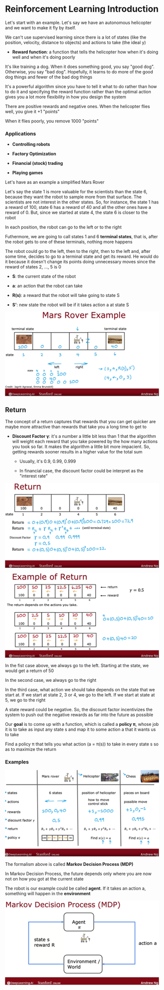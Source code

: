 # Reinforcement Learning Introduction

Let's start with an example. Let's say we have an autonomous helicopter and we want to make it fly by itself.

We can't use supervised learning since there is a lot of states (like the position, velocity, distance to objects) and actions to take (the ideal y)

* **Reward function**: a function that tells the helicopter how when it's doing well and when it's doing poorly

It's like training a dog. When it does something good, you say "good dog". Otherwise, you say "bad dog". Hopefully, it learns to do more of the good dog things and fewer of the bad dog things

It's a powerful algorithm since you have to tell it what to do rather than how to do it and specifying the reward function rather than the optimal action gives you a lot more flexibility in how you design the system

There are positive rewards and negative ones. When the helicopter flies well, you give it +1 "points"

When it flies poorly, you remove 1000 "points"

### Applications

* **Controlling robots**

* **Factory Optimization**

* **Financial (stock) trading**

* **Playing games**

Let's have as an example a simplified Mars Rover

Let's say the state 1 is more valuable for the scientists than the state 6, because they want the robot to sample more from that surface. The scientists are not interest in the other states. So, for instance, the state 1 has a reward of 100, state 6 has a reward of 40 and all the other ones have a reward of 0. But, since we started at state 4, the state 6 is closer to the robot

In each position, the robot can go to the left or to the right

Futhermore, we are going to call states 1 and 6 **terminal states**, that is, after the robot gets to one of these terminals, nothing more happens

The robot could go to the left, then to the right, then to the left and, after some time, decides to go to a terminal state and get its reward. He would do it because it doesn't change its points doing unnecessary moves since the reward of states 2, ..., 5 is 0

* **S**: the current state of the robot

* **a**: an action that the robot can take

* **R(s)**: a reward that the robot will take going to state S

* **S'**: new state the robot will be if it takes action a at state S

![mars-rover-example](./assets/module3/mars-rover-example1.png)

## Return

The concept of a return captures that rewards that you can get quicker are maybe more attractive than rewards that take you a long time to get to

* **Discount Factor γ**: it's a number a little bit less than 1 that the algorithm will weight each reward that you take powered by the how many actions you took so far. It makes the algorithm a little bit more impacient. So, getting rewards sooner results in a higher value for the total sum

    * Usually, it's 0.9, 0.99, 0.999

    * In financial case, the discount factor could be interpret as the "interest rate"

![mars-rover-example](./assets/module3/mars-rover-example2.png)

![mars-rover-example](./assets/module3/mars-rover-example3.png)

In the fist case above, we always go to the left. Starting at the state, we would get a return of 50

In the second case, we always go to the right

In the third case, what action we should take depends on the state that we start at. If we start at state 2, 3 or 4, we go to the left. If we start at state at 5, we go to the right

A state reward could be negative. So, the discount factor incentivizes the system to push out the negative rewards as far into the future as possible

Our **goal** is to come up with a function, which is called a **policy π**, whose job it is to take as input any state s and map it to some action a that it wants us to take

Find a policy π that tells you what action (a = π(s)) to take in every state s so as to maximize the return

### Examples

![reinforcement-examples](./assets/module3/reinforcement-examples.png)

The formalism above is called **Markov Decision Process (MDP)**

In Markov Decision Process, the future depends only where you are now not on how you got at the current state

The robot is our example could be called **agent**. If it takes an action a, something will happen in the **environment**

![markov-decision-process-diagram](./assets/module3/markov-decision-process.png)